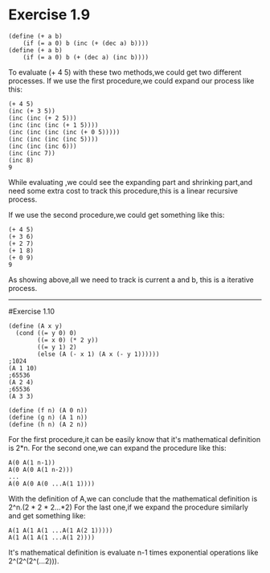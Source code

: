 # Exercise 1.9
```
(define (+ a b)
	(if (= a 0) b (inc (+ (dec a) b))))
(define (+ a b)
	(if (= a 0) b (+ (dec a) (inc b))))
```
To evaluate (+ 4 5) with these two methods,we could get two 
different processes.
If we use the first procedure,we could expand our process like
this:
```
(+ 4 5)
(inc (+ 3 5))
(inc (inc (+ 2 5)))
(inc (inc (inc (+ 1 5))))
(inc (inc (inc (inc (+ 0 5)))))
(inc (inc (inc (inc 5))))
(inc (inc (inc 6)))
(inc (inc 7))
(inc 8)
9
```
While evaluating ,we could see the expanding  part and
shrinking part,and need some extra cost to track this
procedure,this is a linear recursive process.

If we use the second procedure,we could get something like
this:
```
(+ 4 5)
(+ 3 6)
(+ 2 7)
(+ 1 8)
(+ 0 9)
9
```
As showing above,all we need to track is current a and b,
this is a iterative process.
***
#Exercise 1.10
```
(define (A x y)
  (cond ((= y 0) 0)
        ((= x 0) (* 2 y))
        ((= y 1) 2)
        (else (A (- x 1) (A x (- y 1))))))
;1024
(A 1 10)
;65536
(A 2 4)
;65536
(A 3 3)
```
```
(define (f n) (A 0 n))
(define (g n) (A 1 n))
(define (h n) (A 2 n))
```
For the first procedure,it can be easily know that it's 
mathematical definition is 2*n.
For the second one,we can expand the procedure like this:
```
A(0 A(1 n-1))
A(0 A(0 A(1 n-2)))
...
A(0 A(0 A(0 ...A(1 1))))
```
With the definition of A,we can conclude that the mathematical
definition is 2^n.(2 * 2 * 2...*2)
For the last one,if we expand  the procedure similarly and get
something like:
```
A(1 A(1 A(1 ...A(1 A(2 1)))))
A(1 A(1 A(1 ...A(1 2))))
```
It's mathematical definition is evaluate n-1 times exponential 
operations like 2^(2^(2^(...2))).

























